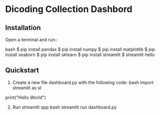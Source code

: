 # Dicoding Collection Dashbord

## Installation
Open a terminal and run::

bash 
$ pip install pandas
$ pip install numpy
$ pip install matplotlib
$ pip install seaborn
$ pip install sklearn
$ pip install streamlit
$ streamlit hello


## Quickstart
1. Create a new file dashboard.py with the following code:
bash 
import streamlit as st

print("Hello World")


2. Run streamlit app
bash 
streamlit run dashboard.py



